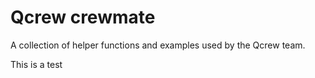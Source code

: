 # Qcrew crewmate

A collection of helper functions and examples used by the Qcrew team.

This is a test
